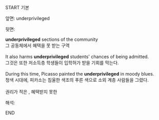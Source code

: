 START
기본

앞면:
underprivileged


뒷면:
<div><b>underprivileged</b> sections of the community </div><div>그 공동체에서 혜택을 못 받는 구역</div><div><br></div><div><div>It also harms <strong>underprivileged</strong> students' chances of being admitted. </div><div><div>그것은 또한 저소득층 학생들이 입학허가 받을 기회를 막는다.</div></div></div><div><br></div><div><div>During this time, Picasso painted the <strong>underprivileged</strong> in moody blues. </div><div><div>청색 시대에, 피카소는 침울한 색조의 푸른 색으로 소외 계층 사람들을 그렸다.</div></div></div><div><br></div><div>권리가 적은 , 혜택받지 못한</div>


해석:

END